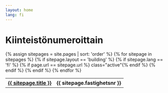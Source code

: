 ```yaml
---
layout: home
lang: fi
---
```

# Kiinteistönumeroittain
<table>
  {% assign sitepages = site.pages | sort: 'order' %}
  {% for sitepage in sitepages %}
    {% if sitepage.layout == 'building' %}
      {% if sitepage.lang == 'fi' %}
        {% if page.url == sitepage.url %} class="active"{% endif %}
          <tr><th>
          <a href="{{ sitepage.url }}">{{ sitepage.title }}</a>
          </th><th>
          {{ sitepage.fastighetsnr }}
          </th>
          </tr>
       {% endif %}
    {% endif %}
  {% endfor %}
</table>
